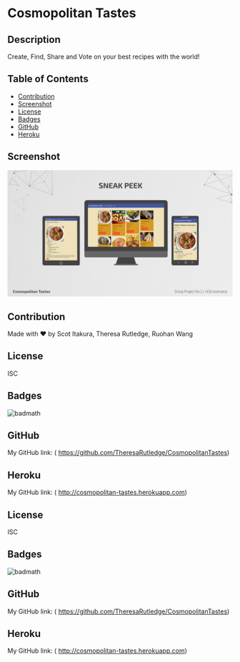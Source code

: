 # Cosmopolitan Tastes

## Description

Create, Find, Share and Vote on your best recipes with the world!

## Table of Contents

  - [Contribution](#contribution)
  - [Screenshot](#screenshot)
  - [License](#license)
  - [Badges](#badges)
  - [GitHub](#github)
  - [Heroku](#heroku)

## Screenshot

![](public/assets/screenshot.PNG)

## Contribution

Made with ❤️ by Scot Itakura, Theresa Rutledge, Ruohan Wang

## License

ISC

## Badges

![badmath](https://img.shields.io/conda/l/conda-forge/setuptools?color=Blue&label=License&logo=ISC&logoColor=blue&style=plastic)

## GitHub

My GitHub link: ( https://github.com/TheresaRutledge/CosmopolitanTastes)

## Heroku

My GitHub link: ( http://cosmopolitan-tastes.herokuapp.com)

## License

ISC

## Badges

![badmath](https://img.shields.io/conda/l/conda-forge/setuptools?color=Blue&label=License&logo=ISC&logoColor=blue&style=plastic)

## GitHub

My GitHub link: ( https://github.com/TheresaRutledge/CosmopolitanTastes)

## Heroku

My GitHub link: ( http://cosmopolitan-tastes.herokuapp.com)
